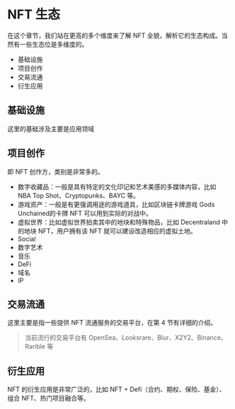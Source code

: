 # NFT 生态
在这个章节，我们站在更高的多个维度来了解 NFT 全貌，解析它的生态构成。当然有一些生态位是多维度的。
- 基础设施
- 项目创作
- 交易流通
- 衍生应用

## 基础设施
这里的基础涉及主要是应用领域

## 项目创作
即 NFT 创作方，类别是非常多的。
- 数字收藏品：一般是具有特定的文化印记和艺术美感的多媒体内容，比如 NBA Top Shot、Cryptopunks、BAYC 等。
- 游戏资产：一般是有更强调用途的游戏道具，比如区块链卡牌游戏 Gods Unchained的卡牌 NFT 可以用到实际的对战中。
- 虚拟世界：比如虚拟世界拍卖其中的地块和特殊物品，比如 Decentraland 中的地块 NFT，用户拥有该 NFT 就可以建设改造相应的虚拟土地。
- Social
- 数字艺术
- 音乐
- DeFi
- 域名
- IP

## 交易流通
这里主要是指一些提供 NFT 流通服务的交易平台，在第 4 节有详细的介绍。
> 当前流行的交易平台有 OpenSea、Looksrare、Blur、X2Y2、Binance、Rarible 等

## 衍生应用
NFT 的衍生应用是非常广泛的，比如 NFT + Defi（合约、期权、保险、基金）、组合 NFT、热门项目融合等。

